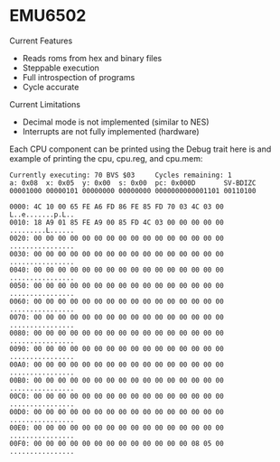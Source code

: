 # EMU6502

Current Features
 * Reads roms from hex and binary files
 * Steppable execution
 * Full introspection of programs
 * Cycle accurate

Current Limitations
 * Decimal mode is not implemented (similar to NES) 
 * Interrupts are not fully implemented (hardware)
 
 Each CPU component can be printed using the Debug trait here is 
 and example of printing the cpu, cpu.reg, and cpu.mem:
 
 ``` 
Currently executing: 70 BVS $03     Cycles remaining: 1
a: 0x08  x: 0x05  y: 0x00  s: 0x00  pc: 0x000D       SV-BDIZC
00001000 00000101 00000000 00000000 0000000000001101 00110100

0000: 4C 10 00 65 FE A6 FD 86 FE 85 FD 70 03 4C 03 00  L..e.......p.L..
0010: 18 A9 01 85 FE A9 00 85 FD 4C 03 00 00 00 00 00  .........L......
0020: 00 00 00 00 00 00 00 00 00 00 00 00 00 00 00 00  ................
0030: 00 00 00 00 00 00 00 00 00 00 00 00 00 00 00 00  ................
0040: 00 00 00 00 00 00 00 00 00 00 00 00 00 00 00 00  ................
0050: 00 00 00 00 00 00 00 00 00 00 00 00 00 00 00 00  ................
0060: 00 00 00 00 00 00 00 00 00 00 00 00 00 00 00 00  ................
0070: 00 00 00 00 00 00 00 00 00 00 00 00 00 00 00 00  ................
0080: 00 00 00 00 00 00 00 00 00 00 00 00 00 00 00 00  ................
0090: 00 00 00 00 00 00 00 00 00 00 00 00 00 00 00 00  ................
00A0: 00 00 00 00 00 00 00 00 00 00 00 00 00 00 00 00  ................
00B0: 00 00 00 00 00 00 00 00 00 00 00 00 00 00 00 00  ................
00C0: 00 00 00 00 00 00 00 00 00 00 00 00 00 00 00 00  ................
00D0: 00 00 00 00 00 00 00 00 00 00 00 00 00 00 00 00  ................
00E0: 00 00 00 00 00 00 00 00 00 00 00 00 00 00 00 00  ................
00F0: 00 00 00 00 00 00 00 00 00 00 00 00 00 08 05 00  ................
 ```